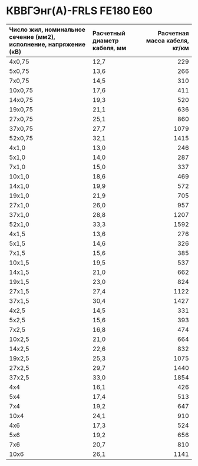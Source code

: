 # КВВГЭнг(А)-FRLS FE180 E60

| Число жил, номинальное сечение (мм2), исполнение, напряжение (кВ)   | Расчетный диаметр кабеля, мм   |   Расчетная масса кабеля, кг/км |
|:--------------------------------------------------------------------|:-------------------------------|--------------------------------:|
| 4х0,75                                                              | 12,7                           |                             229 |
| 5х0,75                                                              | 13,6                           |                             266 |
| 7х0,75                                                              | 14,5                           |                             310 |
| 10х0,75                                                             | 17,6                           |                             411 |
| 14х0,75                                                             | 19,3                           |                             520 |
| 19х0,75                                                             | 21,1                           |                             636 |
| 27х0,75                                                             | 25,1                           |                             860 |
| 37х0,75                                                             | 27,7                           |                            1079 |
| 52х0,75                                                             | 32,1                           |                            1415 |
| 4х1,0                                                               | 13,0                           |                             246 |
| 5х1,0                                                               | 14,0                           |                             287 |
| 7х1,0                                                               | 15,0                           |                             337 |
| 10х1,0                                                              | 18,6                           |                             469 |
| 14х1,0                                                              | 19,9                           |                             572 |
| 19х1,0                                                              | 21,9                           |                             705 |
| 27х1,0                                                              | 26,0                           |                             957 |
| 37х1,0                                                              | 28,8                           |                            1207 |
| 52х1,0                                                              | 33,3                           |                            1592 |
| 4х1,5                                                               | 13,6                           |                             276 |
| 5х1,5                                                               | 14,6                           |                             326 |
| 7х1,5                                                               | 15,6                           |                             385 |
| 10х1,5                                                              | 19,5                           |                             537 |
| 14х1,5                                                              | 21,0                           |                             662 |
| 19х1,5                                                              | 23,0                           |                             824 |
| 27х1,5                                                              | 27,4                           |                            1122 |
| 37х1,5                                                              | 30,4                           |                            1427 |
| 4х2,5                                                               | 14,5                           |                             331 |
| 5х2,5                                                               | 15,6                           |                             393 |
| 7х2,5                                                               | 16,8                           |                             474 |
| 10х2,5                                                              | 21,0                           |                             664 |
| 14х2,5                                                              | 22,6                           |                             832 |
| 19х2,5                                                              | 25,3                           |                            1075 |
| 27х2,5                                                              | 29,7                           |                            1440 |
| 37х2,5                                                              | 33,0                           |                            1854 |
| 4х4                                                                 | 16,1                           |                             426 |
| 5х4                                                                 | 17,4                           |                             513 |
| 7х4                                                                 | 19,2                           |                             647 |
| 10х4                                                                | 24,1                           |                             910 |
| 4х6                                                                 | 17,3                           |                             524 |
| 5х6                                                                 | 19,2                           |                             656 |
| 7х6                                                                 | 20,7                           |                             810 |
| 10х6                                                                | 26,1                           |                            1141 |